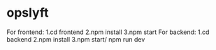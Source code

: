 # opslyft
For frontend:
 1.cd frontend
 2.npm install
 3.npm start
For backend:
 1.cd backend
 2.npm install
 3.npm start/ npm run dev 
